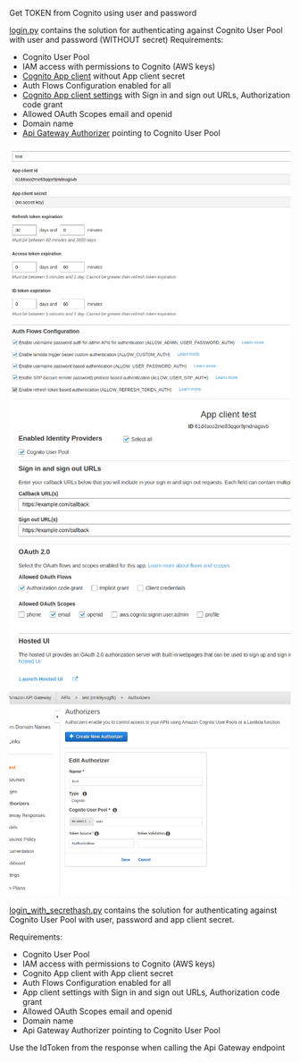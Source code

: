 Get TOKEN from Cognito using user and password


[login.py](login.py) contains the solution for authenticating against Cognito User Pool with user and password (WITHOUT secret)
Requirements:
- Cognito User Pool
- IAM access with permissions to Cognito (AWS keys)
- [Cognito App client](App_client.png) without App client secret 
- Auth Flows Configuration enabled for all
- [Cognito App client settings](App_client_settings.png) with Sign in and sign out URLs, Authorization code grant
- Allowed OAuth Scopes email and openid
- Domain name
- [Api Gateway Authorizer](api_gw_authorizers.png) pointing to Cognito User Pool

![Cognito App client](App_client.png)
![Cognito App client settings](App_client_settings.png)
![Api Gateway Authorizer](api_gw_authorizers.png)

[login_with_secrethash.py](login_with_secrethash.py) contains the solution for authenticating against Cognito User Pool with user, password and app client secret.

Requirements:
- Cognito User Pool
- IAM access with permissions to Cognito (AWS keys)
- Cognito App client with App client secret
- Auth Flows Configuration enabled for all
- App client settings with Sign in and sign out URLs, Authorization code grant
- Allowed OAuth Scopes email and openid
- Domain name
- Api Gateway Authorizer pointing to Cognito User Pool

Use the IdToken from the response when calling the Api Gateway endpoint